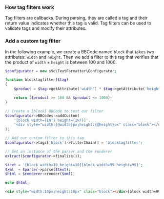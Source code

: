### How tag filters work

Tag filters are callbacks. During parsing, they are called a tag and their return value indicates whether this tag is valid. Tag filters can be used to validate tags and modify their attributes.

### Add a custom tag filter

In the following example, we create a BBCode named `block` that takes two attributes: `width` and `height`. Then we add a filter to this tag that verifies that the product of `width` × `height` is between 100 and 1000.

```php
$configurator = new s9e\TextFormatter\Configurator;

function blocktagfilter($tag)
{
	$product = $tag->getAttribute('width') * $tag->getAttribute('height');

	return ($product >= 100 && $product <= 1000);
}

// Create a [block] BBCode to test our filter
$configurator->BBCodes->addCustom(
	'[block width={INT} height={INT}]',
	'<div style="width:{@width}px;height:{@height}px" class="block"></div>'
);

// Add our custom filter to this tag
$configurator->tags['block']->filterChain[] = 'blocktagfilter';

// Get an instance of the parser and the renderer
extract($configurator->finalize());

$text = '[block width=10 height=10][block width=99 height=99]';
$xml  = $parser->parse($text);
$html = $renderer->render($xml);

echo $html;
```
```html
<div style="width:10px;height:10px" class="block"></div>[block width=99 height=99]
```
